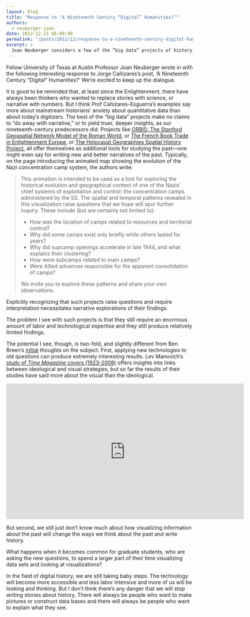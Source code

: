 ```yaml
---
layout: blog
title: "Response to ‘A Nineteenth Century “Digital” Humanities?’"
authors: 
  - neuberger-joan
date: 2012-12-11 06:00:00
permalink: "/posts/2012/12/response-to-a-nineteenth-century-digital-humanities"
excerpt: >
  Joan Neuberger considers a few of the “big data” projects of history, continuing our ongoing conversation on the digital humanities.
---
```

<p class="alternate-voice">
Fellow University of Texas at Austin Professor Joan Neuberger wrote in with the following interesting response to Jorge Cañizares’s post, ‘A Nineteenth Century “Digital” Humanities?’ We’re excited to keep up the dialogue.
</p>

It is good to be reminded that, at least since the Enlightenment, there have always been thinkers who wanted to replace stories with science, or narrative with numbers. But I think Prof Cañizares-Esguerra’s examples say more about mainstream historians’ anxiety about quantitative data than about today’s digitizers. The best of the “big data” projects make no claims to “do away with narrative,” or to yield truer, deeper insights, as our nineteenth-century predecessors did. Projects like [ORBIS: The Stanford Geospatial Network Model of the Roman World](http://orbis.stanford.edu/),  or [The French Book Trade in Enlightenment Europe](http://chop.leeds.ac.uk/stn/), or [The Holocaust Geographies Spatial History Project](http://www.stanford.edu/group/spatialhistory/cgi-bin/site/project.php?id=1015), all offer themselves as additional tools for studying the past—one might even say for writing new and better narratives of the past. Typically, on the page introducing the animated map showing the evolution of the Nazi concentration camp system, the authors write: 

> This animation is intended to be used as a tool for exploring the historical evolution and geographical context of one of the Nazis’ chief systems of exploitation and control: the concentration camps administered by the SS. The spatial and temporal patterns revealed in this visualization raise questions that we hope will spur further inquiry. These include (but are certainly not limited to):
>
> - How was the location of camps related to resources and territorial control?
> - Why did some camps exist only briefly while others lasted for years?
> - Why did supcamp openings accelerate in late 1944, and what explains their clustering?
> - How were subcamps related to main camps?
> - Were Allied advances responsible for the apparent consolidation of camps?
>
> We invite you to explore these patterns and share your own observations.

Explicitly recognizing that such projects raise questions and require interpretation necessitates narrative explorations of their findings.

The problem I see with such projects is that they still require an enormous amount of labor and technological expertise and they still produce relatively limited findings.

The potential I see, though, is two-fold, and slightly different from Ben Breen’s [initial](http://theappendix.net/blog/2012/11/tempora-mutantur:-between-experimental-and-narrative-history) thoughts on the subject. First, applying new technologies to old questions can produce extremely interesting results. Lev Manovich’s [study of _Time Magazine_ covers (1923-2009)](http://www.youtube.com/watch?v=d_OceOpCmf8)  offers insights into links between ideological and visual strategies, but so far the results of their studies have said more about the visual than the ideological.

<iframe width="640" height="365" src="http://www.youtube.com/embed/d_OceOpCmf8" frameborder="0" allowfullscreen></iframe>

But second, we still just don’t know much about how visualizing information about the past will change the ways we think about the past and write history. 

What happens when it becomes common for graduate students, who are asking the new questions, to spend a larger part of their time visualizing data sets and looking at visualizations?

In the field of digital history, we are still taking baby steps. The technology will become more accessible and less labor intensive and more of us will be looking and thinking. But I don’t think there’s any danger that we will stop writing stories about history. There will always be people who want to make pictures or construct data bases and there will always be people who want to explain what they see.